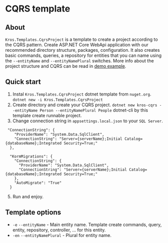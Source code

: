 ﻿# CQRS template

## About
`Kros.Templates.CqrsProject` is a template to create a project according to the CQRS pattern.
Create ASP.NET Core WebApi application with our recommended directory structure, packages, configuration.
It also creates basic commands, queries, a repository for entities that you can name using the `--entityName` and `--entityNamePlural` switches. More info about the project structure and CQRS can be read in [demo example]([https://link](https://github.com/Kros-sk/Kros.AspNetCore.BestPractices/blob/master/README.md)).

## Quick start

1. Instal `Kros.Templates.CqrsProject` dotnet template from `nuget.org`.
   `dotnet new -i Kros.Templates.CqrsProject`
2. Create directory and create your CQRS project.
   `dotnet new kros-cqrs --entityName Person --entityNamePlural People`
   dotnet-cli by this template create runnable project.
4. Change connection string in `appsettings.local.json` to your `SQL Server`.

```
 "ConnectionString": {
    "ProviderName": "System.Data.SqlClient",
    "ConnectionString": "Server={serverName};Initial Catalog={databaseName};Integrated Security=True;"
  },

  "KormMigrations": {
    "ConnectionString": {
      "ProviderName": "System.Data.SqlClient",
      "ConnectionString": "Server={serverName};Initial Catalog={databaseName};Integrated Security=True;"
    },
    "AutoMigrate": "True"
  }
```

5. Run and enjoy.

## Template options

- `-e` `--entityName` - Main entity name. Template create commands, query, entity, repository, controller, ... for this entity.
- `-en` `--entityNamePlural` - Plural for entity name.